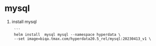 # mysql

1. install mysql

        ```
        helm install  mysql mysql --namespace hyperdata \
        --set image=biqa.tmax.com/hyperdata20.5_rel/mysql:20230413_v1 \
